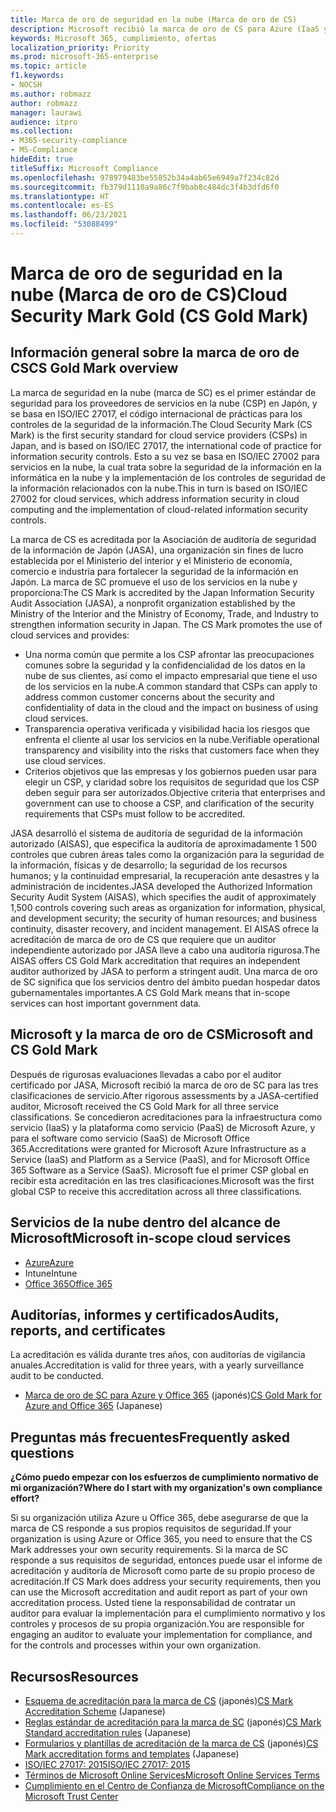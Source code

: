 ```yaml
---
title: Marca de oro de seguridad en la nube (Marca de oro de CS)
description: Microsoft recibió la marca de oro de CS para Azure (IaaS y PaaS) y Office 365 (SaaS) en Japón.
keywords: Microsoft 365, cumplimiento, ofertas
localization_priority: Priority
ms.prod: microsoft-365-enterprise
ms.topic: article
f1.keywords:
- NOCSH
ms.author: robmazz
author: robmazz
manager: laurawi
audience: itpro
ms.collection:
- M365-security-compliance
- MS-Compliance
hideEdit: true
titleSuffix: Microsoft Compliance
ms.openlocfilehash: 978979483be55852b34a4ab65e6949a7f234c82d
ms.sourcegitcommit: fb379d1110a9a86c7f9bab8c484dc3f4b3dfd6f0
ms.translationtype: HT
ms.contentlocale: es-ES
ms.lasthandoff: 06/23/2021
ms.locfileid: "53088499"
---
```

# <a name="cloud-security-mark-gold-cs-gold-mark"></a><span data-ttu-id="12148-104">Marca de oro de seguridad en la nube (Marca de oro de CS)</span><span class="sxs-lookup"><span data-stu-id="12148-104">Cloud Security Mark Gold (CS Gold Mark)</span></span>

## <a name="cs-gold-mark-overview"></a><span data-ttu-id="12148-105">Información general sobre la marca de oro de CS</span><span class="sxs-lookup"><span data-stu-id="12148-105">CS Gold Mark overview</span></span>

<span data-ttu-id="12148-106">La marca de seguridad en la nube (marca de SC) es el primer estándar de seguridad para los proveedores de servicios en la nube (CSP) en Japón, y se basa en ISO/IEC 27017, el código internacional de prácticas para los controles de la seguridad de la información.</span><span class="sxs-lookup"><span data-stu-id="12148-106">The Cloud Security Mark (CS Mark) is the first security standard for cloud service providers (CSPs) in Japan, and is based on ISO/IEC 27017, the international code of practice for information security controls.</span></span> <span data-ttu-id="12148-107">Esto a su vez se basa en ISO/IEC 27002 para servicios en la nube, la cual trata sobre la seguridad de la información en la informática en la nube y la implementación de los controles de seguridad de la información relacionados con la nube.</span><span class="sxs-lookup"><span data-stu-id="12148-107">This in turn is based on ISO/IEC 27002 for cloud services, which address information security in cloud computing and the implementation of cloud-related information security controls.</span></span>

<span data-ttu-id="12148-p102">La marca de CS es acreditada por la Asociación de auditoría de seguridad de la información de Japón (JASA), una organización sin fines de lucro establecida por el Ministerio del interior y el Ministerio de economía, comercio e industria para fortalecer la seguridad de la información en Japón. La marca de SC promueve el uso de los servicios en la nube y proporciona:</span><span class="sxs-lookup"><span data-stu-id="12148-p102">The CS Mark is accredited by the Japan Information Security Audit Association (JASA), a nonprofit organization established by the Ministry of the Interior and the Ministry of Economy, Trade, and Industry to strengthen information security in Japan. The CS Mark promotes the use of cloud services and provides:</span></span>

- <span data-ttu-id="12148-110">Una norma común que permite a los CSP afrontar las preocupaciones comunes sobre la seguridad y la confidencialidad de los datos en la nube de sus clientes, así como el impacto empresarial que tiene el uso de los servicios en la nube.</span><span class="sxs-lookup"><span data-stu-id="12148-110">A common standard that CSPs can apply to address common customer concerns about the security and confidentiality of data in the cloud and the impact on business of using cloud services.</span></span>
- <span data-ttu-id="12148-111">Transparencia operativa verificada y visibilidad hacia los riesgos que enfrenta el cliente al usar los servicios en la nube.</span><span class="sxs-lookup"><span data-stu-id="12148-111">Verifiable operational transparency and visibility into the risks that customers face when they use cloud services.</span></span>
- <span data-ttu-id="12148-112">Criterios objetivos que las empresas y los gobiernos pueden usar para elegir un CSP, y claridad sobre los requisitos de seguridad que los CSP deben seguir para ser autorizados.</span><span class="sxs-lookup"><span data-stu-id="12148-112">Objective criteria that enterprises and government can use to choose a CSP, and clarification of the security requirements that CSPs must follow to be accredited.</span></span>

<span data-ttu-id="12148-113">JASA desarrolló el sistema de auditoría de seguridad de la información autorizado (AISAS), que especifica la auditoría de aproximadamente 1 500 controles que cubren áreas tales como la organización para la seguridad de la información, físicas y de desarrollo; la seguridad de los recursos humanos; y la continuidad empresarial, la recuperación ante desastres y la administración de incidentes.</span><span class="sxs-lookup"><span data-stu-id="12148-113">JASA developed the Authorized Information Security Audit System (AISAS), which specifies the audit of approximately 1,500 controls covering such areas as organization for information, physical, and development security; the security of human resources; and business continuity, disaster recovery, and incident management.</span></span> <span data-ttu-id="12148-114">El AISAS ofrece la acreditación de marca de oro de CS que requiere que un auditor independiente autorizado por JASA lleve a cabo una auditoría rigurosa.</span><span class="sxs-lookup"><span data-stu-id="12148-114">The AISAS offers CS Gold Mark accreditation that requires an independent auditor authorized by JASA to perform a stringent audit.</span></span> <span data-ttu-id="12148-115">Una marca de oro de SC significa que los servicios dentro del ámbito puedan hospedar datos gubernamentales importantes.</span><span class="sxs-lookup"><span data-stu-id="12148-115">A CS Gold Mark means that in-scope services can host important government data.</span></span>

## <a name="microsoft-and-cs-gold-mark"></a><span data-ttu-id="12148-116">Microsoft y la marca de oro de CS</span><span class="sxs-lookup"><span data-stu-id="12148-116">Microsoft and CS Gold Mark</span></span>

<span data-ttu-id="12148-117">Después de rigurosas evaluaciones llevadas a cabo por el auditor certificado por JASA, Microsoft recibió la marca de oro de SC para las tres clasificaciones de servicio.</span><span class="sxs-lookup"><span data-stu-id="12148-117">After rigorous assessments by a JASA-certified auditor, Microsoft received the CS Gold Mark for all three service classifications.</span></span> <span data-ttu-id="12148-118">Se concedieron acreditaciones para la infraestructura como servicio (IaaS) y la plataforma como servicio (PaaS) de Microsoft Azure, y para el software como servicio (SaaS) de Microsoft Office 365.</span><span class="sxs-lookup"><span data-stu-id="12148-118">Accreditations were granted for Microsoft Azure Infrastructure as a Service (IaaS) and Platform as a Service (PaaS), and for Microsoft Office 365 Software as a Service (SaaS).</span></span> <span data-ttu-id="12148-119">Microsoft fue el primer CSP global en recibir esta acreditación en las tres clasificaciones.</span><span class="sxs-lookup"><span data-stu-id="12148-119">Microsoft was the first global CSP to receive this accreditation across all three classifications.</span></span>

## <a name="microsoft-in-scope-cloud-services"></a><span data-ttu-id="12148-120">Servicios de la nube dentro del alcance de Microsoft</span><span class="sxs-lookup"><span data-stu-id="12148-120">Microsoft in-scope cloud services</span></span>

- [<span data-ttu-id="12148-121">Azure</span><span class="sxs-lookup"><span data-stu-id="12148-121">Azure</span></span>](https://aka.ms/AzureCompliance)
- <span data-ttu-id="12148-122">Intune</span><span class="sxs-lookup"><span data-stu-id="12148-122">Intune</span></span>
- [<span data-ttu-id="12148-123">Office 365</span><span class="sxs-lookup"><span data-stu-id="12148-123">Office 365</span></span>](https://go.microsoft.com/fwlink/p/?LinkID=2077751)

## <a name="audits-reports-and-certificates"></a><span data-ttu-id="12148-124">Auditorías, informes y certificados</span><span class="sxs-lookup"><span data-stu-id="12148-124">Audits, reports, and certificates</span></span>

<span data-ttu-id="12148-125">La acreditación es válida durante tres años, con auditorías de vigilancia anuales.</span><span class="sxs-lookup"><span data-stu-id="12148-125">Accreditation is valid for three years, with a yearly surveillance audit to be conducted.</span></span>

- <span data-ttu-id="12148-126">[Marca de oro de SC para Azure y Office 365](https://jcispa.jasa.jp/cs_mark_co/cs_gold_mark_co/) (japonés)</span><span class="sxs-lookup"><span data-stu-id="12148-126">[CS Gold Mark for Azure and Office 365](https://jcispa.jasa.jp/cs_mark_co/cs_gold_mark_co/) (Japanese)</span></span>

## <a name="frequently-asked-questions"></a><span data-ttu-id="12148-127">Preguntas más frecuentes</span><span class="sxs-lookup"><span data-stu-id="12148-127">Frequently asked questions</span></span>

<span data-ttu-id="12148-128">**¿Cómo puedo empezar con los esfuerzos de cumplimiento normativo de mi organización?**</span><span class="sxs-lookup"><span data-stu-id="12148-128">**Where do I start with my organization's own compliance effort?**</span></span>

<span data-ttu-id="12148-129">Si su organización utiliza Azure u Office 365, debe asegurarse de que la marca de CS responde a sus propios requisitos de seguridad.</span><span class="sxs-lookup"><span data-stu-id="12148-129">If your organization is using Azure or Office 365, you need to ensure that the CS Mark addresses your own security requirements.</span></span> <span data-ttu-id="12148-130">Si la marca de SC responde a sus requisitos de seguridad, entonces puede usar el informe de acreditación y auditoría de Microsoft como parte de su propio proceso de acreditación.</span><span class="sxs-lookup"><span data-stu-id="12148-130">If CS Mark does address your security requirements, then you can use the Microsoft accreditation and audit report as part of your own accreditation process.</span></span> <span data-ttu-id="12148-131">Usted tiene la responsabilidad de contratar un auditor para evaluar la implementación para el cumplimiento normativo y los controles y procesos de su propia organización.</span><span class="sxs-lookup"><span data-stu-id="12148-131">You are responsible for engaging an auditor to evaluate your implementation for compliance, and for the controls and processes within your own organization.</span></span>

## <a name="resources"></a><span data-ttu-id="12148-132">Recursos</span><span class="sxs-lookup"><span data-stu-id="12148-132">Resources</span></span>

- <span data-ttu-id="12148-133">[Esquema de acreditación para la marca de CS](https://jcispa.jasa.jp/cloud_security/) (japonés)</span><span class="sxs-lookup"><span data-stu-id="12148-133">[CS Mark Accreditation Scheme](https://jcispa.jasa.jp/cloud_security/) (Japanese)</span></span>
- <span data-ttu-id="12148-134">[Reglas estándar de acreditación para la marca de SC](https://jcispa.jasa.jp/cloud_security/jcispa_regulation/) (japonés)</span><span class="sxs-lookup"><span data-stu-id="12148-134">[CS Mark Standard accreditation rules](https://jcispa.jasa.jp/cloud_security/jcispa_regulation/) (Japanese)</span></span>
- <span data-ttu-id="12148-135">[Formularios y plantillas de acreditación de la marca de CS](https://jcispa.jasa.jp/cloud_security/jcispa_regulation_form/) (japonés)</span><span class="sxs-lookup"><span data-stu-id="12148-135">[CS Mark accreditation forms and templates](https://jcispa.jasa.jp/cloud_security/jcispa_regulation_form/) (Japanese)</span></span>
- [<span data-ttu-id="12148-136">ISO/IEC 27017: 2015</span><span class="sxs-lookup"><span data-stu-id="12148-136">ISO/IEC 27017: 2015</span></span>](https://www.iso.org/iso/home/store/catalogue_tc/catalogue_detail.htm?csnumber=43757)
- [<span data-ttu-id="12148-137">Términos de Microsoft Online Services</span><span class="sxs-lookup"><span data-stu-id="12148-137">Microsoft Online Services Terms</span></span>](https://aka.ms/Online-Services-Terms)
- [<span data-ttu-id="12148-138">Cumplimiento en el Centro de Confianza de Microsoft</span><span class="sxs-lookup"><span data-stu-id="12148-138">Compliance on the Microsoft Trust Center</span></span>](https://www.microsoft.com/trust-center/compliance/compliance-overview)
